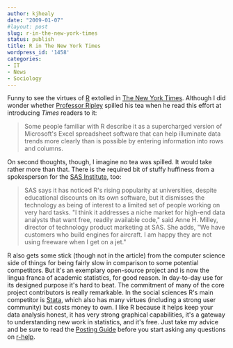 ```yaml
---
author: kjhealy
date: "2009-01-07"
#layout: post
slug: r-in-the-new-york-times
status: publish
title: R in The New York Times
wordpress_id: '1458'
categories:
- IT
- News
- Sociology
---
```


Funny to see the virtues of [R](http://www.r-project.org) extolled in [The New York Times](http://www.nytimes.com/2009/01/07/technology/business-computing/07program.html?em). Although I did wonder whether [Professor Ripley](http://www.stats.ox.ac.uk/~ripley/) spilled his tea when he read this effort at introducing *Times* readers to it:

> Some people familiar with R describe it as a supercharged version of Microsoft's Excel spreadsheet software that can help illuminate data trends more clearly than is possible by entering information into rows and columns.

On second thoughts, though, I imagine no tea was spilled. It would take rather more than that. There is the required bit of stuffy huffiness from a spokesperson for the [SAS Institute](http://www.sas.com/), too:

> SAS says it has noticed R's rising popularity at universities, despite educational discounts on its own software, but it dismisses the technology as being of interest to a limited set of people working on very hard tasks. "I think it addresses a niche market for high-end data analysts that want free, readily available code," said Anne H. Milley, director of technology product marketing at SAS. She adds, "We have customers who build engines for aircraft. I am happy they are not using freeware when I get on a jet."

R also gets some stick (though not in the article) from the computer science side of things for being fairly slow in comparison to some potential competitors. But it's an exemplary open-source project and is now the lingua franca of academic statistics, for good reason. In day-to-day use for its designed purpose it's hard to beat. The commitment of many of the core project contributors is really remarkable. In the social sciences R's main competitor is [Stata](http://www.stata.com/), which also has many virtues (including a strong user community) but costs money to own. I like R because it helps keep your data analysis honest, it has very strong graphical capabilities, it's a gateway to understanding new work in statistics, and it's free. Just take my advice and be sure to read the [Posting Guide](http://www.r-project.org/posting-guide.html) before you start asking any questions on [r-help](http://stat.ethz.ch/mailman/listinfo/r-help).

